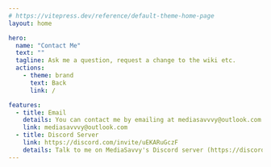 ```yaml
---
# https://vitepress.dev/reference/default-theme-home-page
layout: home

hero:
  name: "Contact Me"
  text: ""
  tagline: Ask me a question, request a change to the wiki etc.
  actions:
    - theme: brand
      text: Back
      link: /

features:  
  - title: Email
    details: You can contact me by emailing at mediasavvvy@outlook.com.
    link: mediasavvvy@outlook.com
  - title: Discord Server
    link: https://discord.com/invite/uEKARuGczF
    details: Talk to me on MediaSavvy's Discord server (https://discord.com/invite/uEKARuGczF)
---
```

